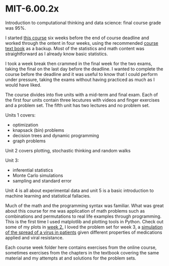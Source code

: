 # MIT-6.00.2x
Introduction to computational thinking and data science: final course grade was 95%.

I started [this course](https://www.edx.org/course/introduction-computational-thinking-data-mitx-6-00-2x-7) six weeks before the end of course deadline and worked through the ontent in four weeks, using the recommended [course text book](https://mitpress.mit.edu/books/introduction-computation-and-programming-using-python-second-edition) as a backup. Most of the statistics and math content was straightforward as I already know basic statistics. 

I took a week break then crammed in the final week for the two exams, taking the final on the last day before the deadline. I wanted to complete the course before the deadline and it was useful to know that I could perform under pressure, taking the exams without having practiced as much as I would have liked.  

The course divides into five units with a mid-term and final exam. Each of the first four units contain three lecutures with videos and finger exercises and a problem set. The fifth unit has two lectures and no problem set. 

Units 1 covers:
  - optimization
  - knapsack (bin) problems
  - decision trees and dynamic programming
  - graph problems 
 
Unit 2 covers plotting, stochastic thinking and random walks

Unit 3: 
  - inferential statistics
  - Monte Carlo simulations
  - sampling and standard error
 
Unit 4 is all about experimental data and unit 5 is a basic introduction to machine learning and statistical fallacies. 

Much of the math and the programming syntax was familiar. What was great about this course for me was application of math problems such as combinations and permutations to real life examples through programming. This is the first time I used matplotlib and plotting tools in Python. Check out some of my plots in [week 2.](https://github.com/ElAwbery/MIT-6.00.2x/blob/master/Week%202/linear_comparisons.png )
I loved the problem set for week 3, a [simulation of the spread of a virus in patients](https://github.com/ElAwbery/MIT-6.00.2x/blob/master/Week%203/ProblemSet3%203/ps3b.py) given different properties of medications applied and viral resistance. 

Each course week folder here contains exercises from the online course, sometimes exercises from the chapters in the textbook covering the same material and my attempts at and solutions for the problem sets. 



